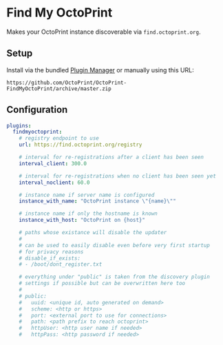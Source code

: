 # Find My OctoPrint

Makes your OctoPrint instance discoverable via ``find.octoprint.org``.

## Setup

Install via the bundled [Plugin Manager](https://github.com/foosel/OctoPrint/wiki/Plugin:-Plugin-Manager)
or manually using this URL:

    https://github.com/OctoPrint/OctoPrint-FindMyOctoPrint/archive/master.zip

## Configuration

``` yaml
plugins:
  findmyoctoprint:
    # registry endpoint to use
    url: https://find.octoprint.org/registry

    # interval for re-registrations after a client has been seen
    interval_client: 300.0

    # interval for re-registrations when no client has been seen yet
    interval_noclient: 60.0

    # instance name if server name is configured
    instance_with_name: "OctoPrint instance \"{name}\""

    # instance name if only the hostname is known
    instance_with_host: "OctoPrint on {host}"

    # paths whose existance will disable the updater
    #
    # can be used to easily disable even before very first startup
    # for privacy reasons
    # disable_if_exists:
    # - /boot/dont_register.txt

    # everything under "public" is taken from the discovery plugin
    # settings if possible but can be overwritten here too
    #
    # public:
    #   uuid: <unique id, auto generated on demand>
    #   scheme: <http or https>
    #   port: <external port to use for connections>
    #   path: <path prefix to reach octoprint>
    #   httpUser: <http user name if needed>
    #   httpPass: <http password if needed>
```

